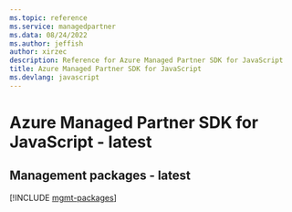 ```yaml
---
ms.topic: reference
ms.service: managedpartner
ms.data: 08/24/2022
ms.author: jeffish
author: xirzec
description: Reference for Azure Managed Partner SDK for JavaScript
title: Azure Managed Partner SDK for JavaScript
ms.devlang: javascript
---
```

# Azure Managed Partner SDK for JavaScript - latest

## Management packages - latest
[!INCLUDE [mgmt-packages](managed-partner-mgmt-index.md)]